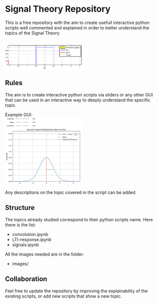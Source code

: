 # Signal Theory Repository

This is a free repository with the aim to create usefull interactive python scripts well commented and explained in order to better understand the topics of the Signal Theory

<br>
<img src="images/convolution.gif" alt="Example" width="50%" height="50%">


## Rules

The aim is to create interactive python scripts via sliders or any other GUI that can be used in an interactive way to deeply understand the specific topic. 

Example GUI:
<br>
<img src="images/example-GUI.png" alt="Example" width="50%" height="50%">

Any descriptions on the topic covered in the script can be added

## Structure

The topics already studied correspond to their python scripts name. Here there is the list:

- convolution.ipynb
- LTI-response.ipynb
- signals.ipynb

All the images needed are in the folder:

* images/


## Collaboration

Feel free to update the repository by improving the explainability of the existing scripts, or add new scripts that show a new topic.
